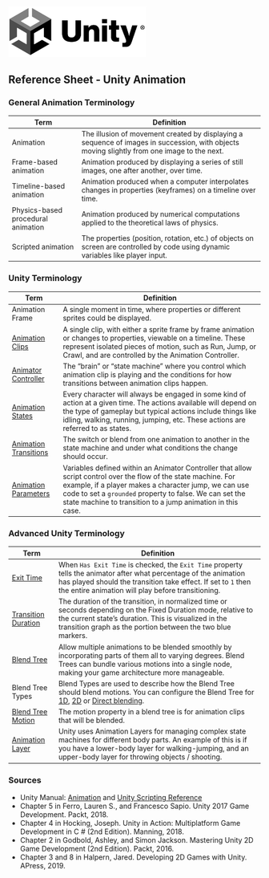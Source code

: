 

<img width="275" src="../assets/img/logos/logo-unity-b-w.png">

## Reference Sheet - Unity Animation


### General Animation Terminology

Term | Definition
--- | ---
Animation | The illusion of movement created by displaying a sequence of images in succession, with objects moving slightly from one image to the next.
Frame-based animation | Animation produced by displaying a series of still images, one after another, over time.
Timeline-based animation | Animation produced when a computer interpolates changes in properties (keyframes) on a timeline over time.
Physics-based procedural animation | Animation produced by numerical computations applied to the theoretical laws of physics.
Scripted animation | The properties (position, rotation, etc.) of objects on screen are controlled by code using dynamic variables like player input.




### Unity Terminology

Term | Definition
--- | ---
Animation Frame | A single moment in time, where properties or different sprites could be displayed.
[Animation Clips](https://docs.unity3d.com/Manual/class-AnimationClip.html) | A single clip, with either a sprite frame by frame animation or changes to properties, viewable on a timeline. These represent isolated pieces of motion, such as Run, Jump, or Crawl, and are controlled by the Animation Controller.
[Animator Controller](https://docs.unity3d.com/Manual/class-AnimatorController.html) | The “brain” or “state machine” where you control which animation clip is playing and the conditions for how transitions between animation clips happen.
[Animation States](https://docs.unity3d.com/Manual/StateMachineBasics.html) | Every character will always be engaged in some kind of action at a given time. The actions available will depend on the type of gameplay but typical actions include things like idling, walking, running, jumping, etc. These actions are referred to as states.
[Animation Transitions](https://docs.unity3d.com/Manual/class-Transition.html) | The switch or blend from one animation to another in the state machine and under what conditions the change should occur.
[Animation Parameters](https://docs.unity3d.com/Manual/AnimationParameters.html) | Variables defined within an Animator Controller that allow script control over the flow of the state machine. For example, if a player makes a character jump, we can use code to set a `grounded` property to false. We can set the state machine to transition to a jump animation in this case.


### Advanced Unity Terminology

Term | Definition
--- | ---
[Exit Time](https://docs.unity3d.com/Manual/class-Transition.html) | When `Has Exit Time` is checked, the `Exit Time` property tells the animator after what percentage of the animation has played should the transition take effect. If set to `1` then the entire animation will play before transitioning.
[Transition Duration](https://docs.unity3d.com/Manual/class-Transition.html) | The duration of the transition, in normalized time or seconds depending on the Fixed Duration mode, relative to the current state’s duration. This is visualized in the transition graph as the portion between the two blue markers.
[Blend Tree](https://docs.unity3d.com/Manual/class-BlendTree.html) | Allow multiple animations to be blended smoothly by incorporating parts of them all to varying degrees. Blend Trees can bundle various motions into a single node, making your game architecture more manageable.
Blend Tree Types | Blend Types are used to describe how the Blend Tree should blend motions. You can configure the Blend Tree for [1D](https://docs.unity3d.com/Manual/BlendTree-1DBlending.html), [2D](https://docs.unity3d.com/Manual/BlendTree-2DBlending.html) or [Direct blending](https://docs.unity3d.com/Manual/BlendTree-DirectBlending.html).
[Blend Tree Motion](https://docs.unity3d.com/Manual/BlendTree-2DBlending.html) | The motion property in a blend tree is for animation clips that will be blended.
[Animation Layer](https://docs.unity3d.com/Manual/AnimationLayers.html) | Unity uses Animation Layers for managing complex state machines for different body parts. An example of this is if you have a lower-body layer for walking-jumping, and an upper-body layer for throwing objects / shooting.


### Sources
* Unity Manual: [Animation](https://docs.unity3d.com/Manual/AnimationSection.html) and [Unity Scripting Reference](https://docs.unity3d.com/ScriptReference/index.html)
* Chapter 5 in Ferro, Lauren S., and Francesco Sapio. Unity 2017 Game Development. Packt, 2018.
* Chapter 4 in Hocking, Joseph. Unity in Action: Multiplatform Game Development in C # (2nd Edition). Manning, 2018.
* Chapter 2 in Godbold, Ashley, and Simon Jackson. Mastering Unity 2D Game Development (2nd Edition). Packt, 2016.
* Chapter 3 and 8 in Halpern, Jared. Developing 2D Games with Unity. APress, 2019.
